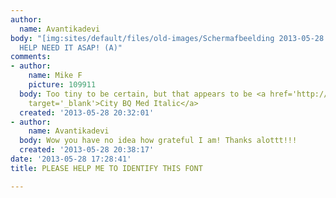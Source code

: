 ```yaml
---
author:
  name: Avantikadevi
body: "[img:sites/default/files/old-images/Schermafbeelding 2013-05-28 om 15_5027.49.45.png]\r\n\r\nPLEASE
  HELP NEED IT ASAP! (A)"
comments:
- author:
    name: Mike F
    picture: 109911
  body: Too tiny to be certain, but that appears to be <a href='http://old.myfonts.com/fonts/berthold/city-bq/'
    target='_blank'>City BQ Med Italic</a>
  created: '2013-05-28 20:32:01'
- author:
    name: Avantikadevi
  body: Wow you have no idea how grateful I am! Thanks alottt!!!
  created: '2013-05-28 20:38:17'
date: '2013-05-28 17:28:41'
title: PLEASE HELP ME TO IDENTIFY THIS FONT

---
```

